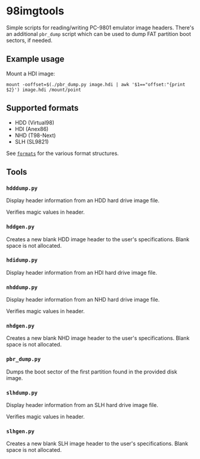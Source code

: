98imgtools
==========

Simple scripts for reading/writing PC-9801 emulator image headers.
There's an additional `pbr_dump` script which can be used to dump FAT
partition boot sectors, if needed.

Example usage
-------------

Mount a HDI image:

    mount -ooffset=$(./pbr_dump.py image.hdi | awk '$1=="offset:"{print $2}') image.hdi /mount/point

Supported formats
-----------------

 * HDD (Virtual98)
 * HDI (Anex86)
 * NHD (T98-Next)
 * SLH (SL9821)

See [`formats`](formats/) for the various format structures.

Tools
-----

### `hdddump.py`
Display header information from an HDD hard drive image file.

Verifies magic values in header.

### `hddgen.py`
Creates a new blank HDD image header to the user's specifications. Blank space is not allocated.

### `hdidump.py`
Display header information from an HDI hard drive image file.

### `nhddump.py`
Display header information from an NHD hard drive image file.

Verifies magic values in header.

### `nhdgen.py`
Creates a new blank NHD image header to the user's specifications. Blank space is not allocated.

### `pbr_dump.py`
Dumps the boot sector of the first partition found in the provided disk image.

### `slhdump.py`
Display header information from an SLH hard drive image file.

Verifies magic values in header.

### `slhgen.py`
Creates a new blank SLH image header to the user's specifications. Blank space is not allocated.
